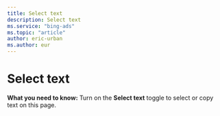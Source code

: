 ```yaml
---
title: Select text
description: Select text
ms.service: "bing-ads"
ms.topic: "article"
author: eric-urban
ms.author: eur
---
```


# Select text

**What you need to know:** Turn on the **Select text** toggle to select or copy text on this page.


